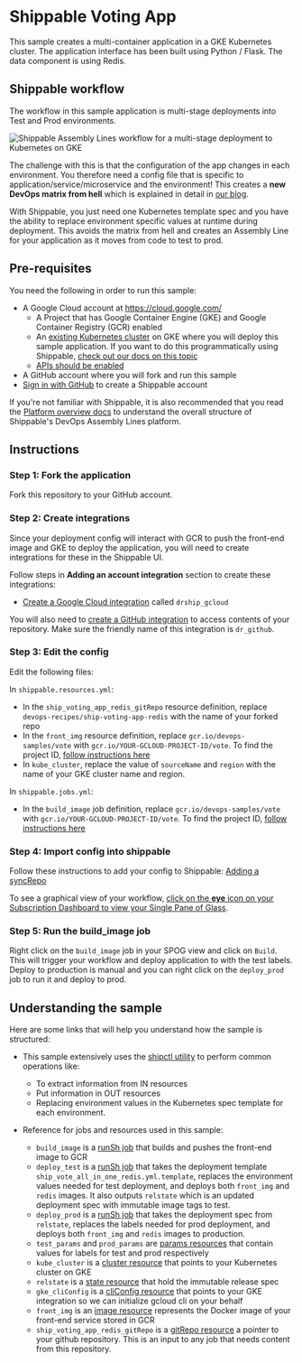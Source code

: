 # Shippable Voting App

This sample creates a multi-container application in a GKE Kubernetes cluster. The application interface has been built using Python / Flask. The data component is using Redis.

## Shippable workflow

The workflow in this sample application is multi-stage deployments into Test and Prod environments.

![Shippable Assembly Lines workflow for a multi-stage deployment to Kubernetes on GKE](https://user-images.githubusercontent.com/2983749/31842893-3043b8c6-b5a5-11e7-854b-14cb112659ab.png)

The challenge with this is that the configuration of the app changes in each environment. You therefore need a config file that is specific to application/service/microservice and the environment! This creates a **new DevOps matrix from hell**  which is explained in detail in [our blog](http://blog.shippable.com/the-new-devops-matrix-from-hell).

With Shippable, you just need one Kubernetes template spec and you have the ability to replace environment specific values at runtime during deployment. This avoids the matrix from hell and creates an Assembly Line for your application as it moves from code to test to prod.

## Pre-requisites

You need the following in order to run this sample:

- A Google Cloud account at https://cloud.google.com/
  * A Project that has Google Container Engine (GKE) and Google Container Registry (GCR) enabled
  * An [existing Kubernetes cluster](https://cloud.google.com/container-engine/docs/clusters/operations) on GKE where you will deploy this sample application. If you want to do this programmatically using Shippable, [check out our docs on this topic](http://docs.shippable.com/provision/kubernetes-with-gkecli/)
  * [APIs should be enabled](https://support.google.com/cloud/answer/6158841?hl=en)
- A GitHub account where you will fork and run this sample
- [Sign in with GitHub](https://app.shippable.com) to create a Shippable account

If you're not familiar with Shippable, it is also recommended that you read the [Platform overview docs](http://docs.shippable.com/platform/overview/) to understand the overall structure of Shippable's DevOps Assembly Lines platform.

## Instructions

### Step 1: Fork the application

Fork this repository to your GitHub account.

### Step 2: Create integrations

Since your deployment config will interact with GCR to push the front-end image and GKE to deploy the application, you will need to create integrations for these in the Shippable UI.

Follow steps in **Adding an account integration** section to create these integrations:
- [Create a Google Cloud integration](http://docs.shippable.com/platform/integration/gcloudKey/) called `drship_gcloud`

You will also need to [create a GitHub integration](http://docs.shippable.com/platform/integration/github/) to access contents of your repository. Make sure the friendly name of this integration is `dr_github`.

### Step 3: Edit the config

Edit the following files:

In `shippable.resources.yml`:
- In the `ship_voting_app_redis_gitRepo` resource definition, replace `devops-recipes/ship-voting-app-redis` with the name of your forked repo
- In the `front_img` resource definition, replace `gcr.io/devops-samples/vote` with `gcr.io/YOUR-GCLOUD-PROJECT-ID/vote`. To find the project ID, [follow instructions here](https://support.google.com/cloud/answer/6158840?hl=en)
- In `kube_cluster`, replace the value of `sourceName` and `region` with the name of your GKE cluster name and region.

In `shippable.jobs.yml`:
- In the `build_image` job definition, replace `gcr.io/devops-samples/vote` with `gcr.io/YOUR-GCLOUD-PROJECT-ID/vote`. To find the project ID, [follow instructions here](https://support.google.com/cloud/answer/6158840?hl=en)

### Step 4: Import config into shippable

Follow these instructions to add your config to Shippable: [Adding a syncRepo](http://docs.shippable.com/platform/tutorial/workflow/crud-syncrepo/)

To see a graphical view of your workflow, [click on the **eye** icon on your Subscription Dashboard to view your Single Pane of Glass](http://docs.shippable.com/platform/visibility/subscription/dashboard/).

### Step 5: Run the build_image job

Right click on the `build_image` job in your SPOG view and click on `Build`. This will trigger your workflow and deploy application to with the test labels. Deploy to production is manual and you can right click on the `deploy_prod` job to run it and deploy to prod.

## Understanding the sample

Here are some links that will help you understand how the sample is structured:

* This sample extensively uses the [shipctl utility](http://docs.shippable.com/platform/tutorial/workflow/using-shipctl/) to perform common operations like:
  * To extract information from IN resources
  * Put information in OUT resources
  * Replacing environment values in the Kubernetes spec template for each environment.

* Reference for jobs and resources used in this sample:
  * `build_image` is a [runSh job](http://docs.shippable.com/platform/workflow/job/runsh/) that builds and pushes the front-end image to GCR
  * `deploy_test` is a [runSh job](http://docs.shippable.com/platform/workflow/job/runsh/) that takes the deployment template `ship_vote_all_in_one_redis.yml.template`, replaces the environment values needed for test deployment, and deploys both `front_img` and `redis` images. It also outputs `relstate` which is an updated deployment spec with immutable image tags to test.
  * `deploy_prod` is a [runSh job](http://docs.shippable.com/platform/workflow/job/runsh/) that takes the deployment spec from `relstate`, replaces the labels needed for prod deployment, and deploys both `front_img` and `redis` images to production.
  * `test_params` and `prod_params` are [params resources](http://docs.shippable.com/platform/workflow/resource/params/) that contain values for labels for test and prod respectively
  * `kube_cluster` is a [cluster resource](http://docs.shippable.com/platform/workflow/resource/cluster/) that points to your Kubernetes cluster on GKE
  * `relstate` is a [state resource](http://docs.shippable.com/platform/workflow/resource/state/) that hold the immutable release spec
  * `gke_cliConfig` is a [cliConfig resource](http://docs.shippable.com/platform/workflow/resource/cliconfig/) that points to your GKE integration so we can initialize gcloud cli on your behalf
  * `front_img` is an [image resource](http://docs.shippable.com/platform/workflow/resource/image/) represents the Docker image of your front-end service stored in GCR
  * `ship_voting_app_redis_gitRepo` is a [gitRepo resource](http://docs.shippable.com/platform/workflow/resource/gitrepo/) a pointer to your github repository. This is an input to any job that needs content from this repository.
